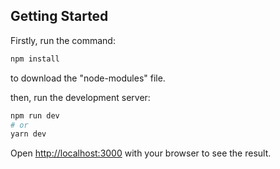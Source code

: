 
## Getting Started

Firstly, run the command:

```bash
npm install
```
to download the "node-modules" file.

then, run the development server:

```bash
npm run dev
# or
yarn dev
```

Open [http://localhost:3000](http://localhost:3000) with your browser to see the result.
